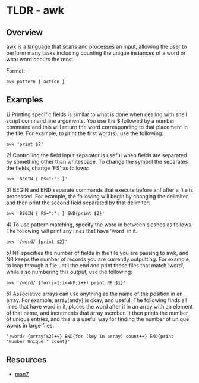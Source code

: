 TLDR - awk
==========

Overview
--------

[awk] is a language that scans and processes an input, allowing the user to perform many tasks including counting the unique instances of a word or what word occurs the most.


Format:

	awk pattern { action }

Examples
--------

*1)* Printing specific fields is similar to what is done when dealing with shell script command line arguments.  You use the $ followed by a number command and this will return the word corresponding to that placement in the file.  For example, to print the first word(s), use the following:
 
	awk 'print $2'

*2)* Controlling the field input separator is useful when fields are separated by something other than whitespace.  To change the symbol the separates the fields, change 'FS' as follows:

	awk 'BEGIN { FS=":"; }'

*3)* BEGIN and END separate commands that execute before anf after a file is processed.  For example, the following will begin by changing the delimiter and then print the second field separated by that delimiter:

	awk 'BEGIN { FS=":"; } END{print $2}'
	
*4)* To use pattern matching, specify the word in between slashes as follows.  The following will print any lines that have 'word' in it.

	awk '/word/ {print $2}'

*5)* NF specifies the number of fields in the file you are passing to awk, and NR keeps the number of records you are currently outputting.  For example, to loop through a file until the end and print those files that match 'word', while also numbering this output, use the following:

	awk '/word/ {for(i=1;i<=NF;i++) print NR $1}'

*6)* Associative arrays can use anything as the name of the position in an array.  For example, array[andy] is okay, and useful.  The following finds all lines that have word in it, places the word after it in an array with an element of that name, and increments that array member.  It then prints the number of unique entries, and this is a useful way for finding the number of unique words in large files.

	'/word/ {array[$2]++} END{for (key in array) count++} END{print "Number Unique:" count}'

Resources
---------

- [man7](http://man7.org/linux/man-pages/man1/gawk.1.html)

[awk]: http://man7.org/linux/man-pages/man1/gawk.1.html

